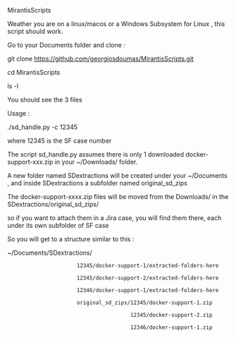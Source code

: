 MirantisScripts

Weather you are on a linux/macos or a Windows Subsystem for Linux , this script should work.

Go to your Documents folder and clone :

git clone https://github.com/georgiosdoumas/MirantisScripts.git

cd MirantisScripts

ls -l 

You should see the 3 files 

Usage :

./sd_handle.py -c 12345 

where 12345 is the SF case number 

The script sd_handle.py assumes there is only 1 downloaded docker-support-xxx.zip in your ~/Downloads/ folder.

A new folder named SDextractions will be created under your ~/Documents , and inside SDextractions a subfolder named original_sd_zips

The docker-support-xxxx.zip files will be moved from the Downloads/ in the SDextractions/original_sd_zips/

so if you want to attach them in a Jira case, you will find them there, each under its own subfolder of SF case

So you will get to a structure similar to this :

~/Documents/SDextractions/

                          12345/docker-support-1/extracted-folders-here
                          
                          12345/docker-support-2/extracted-folders-here
                          
                          12346/docker-support-1/extracted-folders-here
                          
                          original_sd_zips/12345/docker-support-1.zip
                          
                                           12345/docker-support-2.zip
                          
                                           12346/docker-support-1.zip
                          
